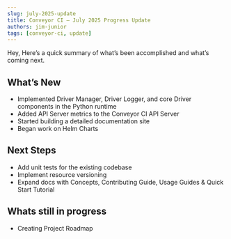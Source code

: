 ```yaml
---
slug: july-2025-update
title: Conveyor CI – July 2025 Progress Update
authors: jim-junior
tags: [conveyor-ci, update]
---
```


Hey, Here’s a quick summary of what’s been accomplished and what’s coming next.

<!-- truncate -->

## What’s New

- Implemented Driver Manager, Driver Logger, and core Driver components in the Python runtime
- Added API Server metrics to the Conveyor CI API Server
- Started building a detailed documentation site
- Began work on Helm Charts

## Next Steps

- Add unit tests for the existing codebase
- Implement resource versioning
- Expand docs with Concepts, Contributing Guide, Usage Guides & Quick Start Tutorial

## Whats still in progress

- Creating Project Roadmap